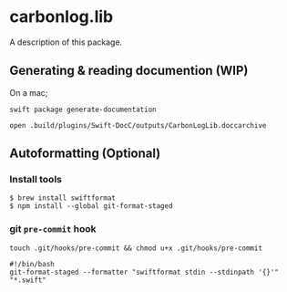 # carbonlog.lib

A description of this package.

## Generating & reading documention (WIP)

On a mac;
```shell
swift package generate-documentation

open .build/plugins/Swift-DocC/outputs/CarbonLogLib.doccarchive
```

## Autoformatting (Optional)

### Install tools
```shell
$ brew install swiftformat
$ npm install --global git-format-staged
```
### git `pre-commit` hook

```shell
touch .git/hooks/pre-commit && chmod u+x .git/hooks/pre-commit
```

```shell
#!/bin/bash
git-format-staged --formatter "swiftformat stdin --stdinpath '{}'" "*.swift"
```